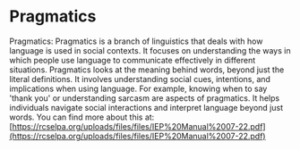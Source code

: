 # Pragmatics
Pragmatics: Pragmatics is a branch of linguistics that deals with how language is used in social contexts. It focuses on understanding the ways in which people use language to communicate effectively in different situations. Pragmatics looks at the meaning behind words, beyond just the literal definitions. It involves understanding social cues, intentions, and implications when using language. For example, knowing when to say 'thank you' or understanding sarcasm are aspects of pragmatics. It helps individuals navigate social interactions and interpret language beyond just words.
You can find more about this at: [https://rcselpa.org/uploads/files/files/IEP%20Manual%2007-22.pdf](https://rcselpa.org/uploads/files/files/IEP%20Manual%2007-22.pdf)